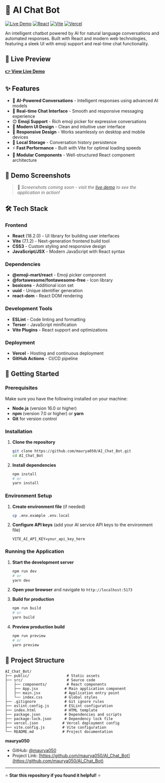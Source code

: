 # 🤖 AI Chat Bot

[![Live Demo](https://img.shields.io/badge/demo-live-green)](https://ai-chat-bot-seven-woad.vercel.app/)
[![React](https://img.shields.io/badge/React-18.2.0-blue)](https://reactjs.org/)
[![Vite](https://img.shields.io/badge/Vite-7.1.2-646CFF)](https://vitejs.dev/)
[![Vercel](https://img.shields.io/badge/Deployed%20on-Vercel-000000)](https://vercel.com/)

An intelligent chatbot powered by AI for natural language conversations and automated responses. Built with React and modern web technologies, featuring a sleek UI with emoji support and real-time chat functionality.

## 🚀 Live Preview

**[👉 View Live Demo](https://ai-chat-bot-seven-woad.vercel.app/)**


## ✨ Features

- 🤖 **AI-Powered Conversations** - Intelligent responses using advanced AI models
- 💬 **Real-time Chat Interface** - Smooth and responsive messaging experience
- 😊 **Emoji Support** - Rich emoji picker for expressive conversations
- 🎨 **Modern UI Design** - Clean and intuitive user interface
- 📱 **Responsive Design** - Works seamlessly on desktop and mobile devices
- 💾 **Local Storage** - Conversation history persistence
- ⚡ **Fast Performance** - Built with Vite for optimal loading speeds
- 🔧 **Modular Components** - Well-structured React component architecture

## 📸 Demo Screenshots

> 🚧 *Screenshots coming soon - visit the [live demo](https://ai-chat-bot-seven-woad.vercel.app/) to see the application in action!*

## 🛠 Tech Stack

### Frontend
- **React** (18.2.0) - UI library for building user interfaces
- **Vite** (7.1.2) - Next-generation frontend build tool
- **CSS3** - Custom styling and responsive design
- **JavaScript/JSX** - Modern JavaScript with React syntax

### Dependencies
- **@emoji-mart/react** - Emoji picker component
- **@fortawesome/fontawesome-free** - Icon library
- **boxicons** - Additional icon set
- **uuid** - Unique identifier generation
- **react-dom** - React DOM rendering

### Development Tools
- **ESLint** - Code linting and formatting
- **Terser** - JavaScript minification
- **Vite Plugins** - React support and optimizations

### Deployment
- **Vercel** - Hosting and continuous deployment
- **GitHub Actions** - CI/CD pipeline

## 🚀 Getting Started

### Prerequisites

Make sure you have the following installed on your machine:

- **Node.js** (version 16.0 or higher)
- **npm** (version 7.0 or higher) or **yarn**
- **Git** for version control

### Installation

1. **Clone the repository**
   ```bash
   git clone https://github.com/maurya050/AI_Chat_Bot.git
   cd AI_Chat_Bot
   ```

2. **Install dependencies**
   ```bash
   npm install
   # or
   yarn install
   ```

### Environment Setup

1. **Create environment file** (if needed)
   ```bash
   cp .env.example .env.local
   ```

2. **Configure API keys** (add your AI service API keys to the environment file)
   ```env
   VITE_AI_API_KEY=your_api_key_here
   ```

### Running the Application

1. **Start the development server**
   ```bash
   npm run dev
   # or
   yarn dev
   ```

2. **Open your browser** and navigate to `http://localhost:5173`

3. **Build for production**
   ```bash
   npm run build
   # or
   yarn build
   ```

4. **Preview production build**
   ```bash
   npm run preview
   # or
   yarn preview
   ```

## 📁 Project Structure

```
AI_Chat_Bot/
├── public/                 # Static assets
├── src/                    # Source code
│   ├── components/         # React components
│   ├── App.jsx            # Main application component
│   ├── main.jsx           # Application entry point
│   └── index.css          # Global styles
├── .gitignore             # Git ignore rules
├── eslint.config.js       # ESLint configuration
├── index.html             # HTML template
├── package.json           # Dependencies and scripts
├── package-lock.json      # Dependency lock file
├── vercel.json           # Vercel deployment config
├── vite.config.js        # Vite configuration
└── README.md             # Project documentation
```


**maurya050**
- GitHub: [@maurya050](https://github.com/maurya050)
- Project Link: [https://github.com/maurya050/AI_Chat_Bot](https://github.com/maurya050/AI_Chat_Bot)

---

⭐ **Star this repository if you found it helpful!** ⭐

